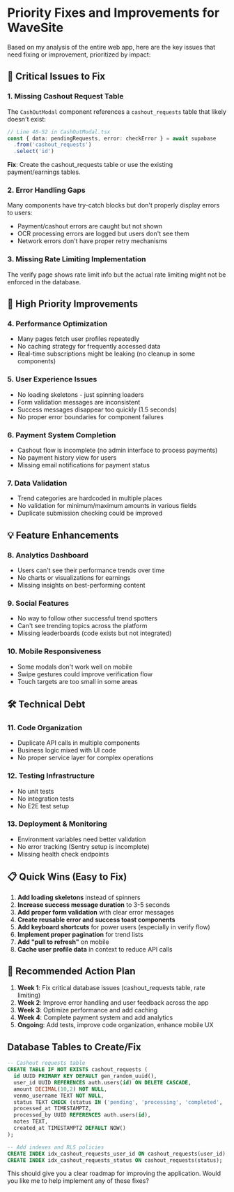 # Priority Fixes and Improvements for WaveSite

Based on my analysis of the entire web app, here are the key issues that need fixing or improvement, prioritized by impact:

## 🚨 Critical Issues to Fix

### 1. **Missing Cashout Request Table**
The `CashOutModal` component references a `cashout_requests` table that likely doesn't exist:
```typescript
// Line 48-52 in CashOutModal.tsx
const { data: pendingRequests, error: checkError } = await supabase
  .from('cashout_requests')
  .select('id')
```
**Fix**: Create the cashout_requests table or use the existing payment/earnings tables.

### 2. **Error Handling Gaps**
Many components have try-catch blocks but don't properly display errors to users:
- Payment/cashout errors are caught but not shown
- OCR processing errors are logged but users don't see them
- Network errors don't have proper retry mechanisms

### 3. **Missing Rate Limiting Implementation**
The verify page shows rate limit info but the actual rate limiting might not be enforced in the database.

## 🔧 High Priority Improvements

### 4. **Performance Optimization**
- Many pages fetch user profiles repeatedly
- No caching strategy for frequently accessed data
- Real-time subscriptions might be leaking (no cleanup in some components)

### 5. **User Experience Issues**
- No loading skeletons - just spinning loaders
- Form validation messages are inconsistent
- Success messages disappear too quickly (1.5 seconds)
- No proper error boundaries for component failures

### 6. **Payment System Completion**
- Cashout flow is incomplete (no admin interface to process payments)
- No payment history view for users
- Missing email notifications for payment status

### 7. **Data Validation**
- Trend categories are hardcoded in multiple places
- No validation for minimum/maximum amounts in various fields
- Duplicate submission checking could be improved

## 💡 Feature Enhancements

### 8. **Analytics Dashboard**
- Users can't see their performance trends over time
- No charts or visualizations for earnings
- Missing insights on best-performing content

### 9. **Social Features**
- No way to follow other successful trend spotters
- Can't see trending topics across the platform
- Missing leaderboards (code exists but not integrated)

### 10. **Mobile Responsiveness**
- Some modals don't work well on mobile
- Swipe gestures could improve verification flow
- Touch targets are too small in some areas

## 🛠️ Technical Debt

### 11. **Code Organization**
- Duplicate API calls in multiple components
- Business logic mixed with UI code
- No proper service layer for complex operations

### 12. **Testing Infrastructure**
- No unit tests
- No integration tests
- No E2E test setup

### 13. **Deployment & Monitoring**
- Environment variables need better validation
- No error tracking (Sentry setup is incomplete)
- Missing health check endpoints

## 📋 Quick Wins (Easy to Fix)

1. **Add loading skeletons** instead of spinners
2. **Increase success message duration** to 3-5 seconds
3. **Add proper form validation** with clear error messages
4. **Create reusable error and success toast components**
5. **Add keyboard shortcuts** for power users (especially in verify flow)
6. **Implement proper pagination** for trend lists
7. **Add "pull to refresh"** on mobile
8. **Cache user profile data** in context to reduce API calls

## 🚀 Recommended Action Plan

1. **Week 1**: Fix critical database issues (cashout_requests table, rate limiting)
2. **Week 2**: Improve error handling and user feedback across the app
3. **Week 3**: Optimize performance and add caching
4. **Week 4**: Complete payment system and add analytics
5. **Ongoing**: Add tests, improve code organization, enhance mobile UX

## Database Tables to Create/Fix

```sql
-- Cashout requests table
CREATE TABLE IF NOT EXISTS cashout_requests (
  id UUID PRIMARY KEY DEFAULT gen_random_uuid(),
  user_id UUID REFERENCES auth.users(id) ON DELETE CASCADE,
  amount DECIMAL(10,2) NOT NULL,
  venmo_username TEXT NOT NULL,
  status TEXT CHECK (status IN ('pending', 'processing', 'completed', 'failed')),
  processed_at TIMESTAMPTZ,
  processed_by UUID REFERENCES auth.users(id),
  notes TEXT,
  created_at TIMESTAMPTZ DEFAULT NOW()
);

-- Add indexes and RLS policies
CREATE INDEX idx_cashout_requests_user_id ON cashout_requests(user_id);
CREATE INDEX idx_cashout_requests_status ON cashout_requests(status);
```

This should give you a clear roadmap for improving the application. Would you like me to help implement any of these fixes?